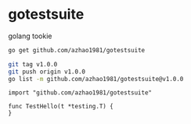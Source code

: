 # gotestsuite
golang tookie

```bash
go get github.com/azhao1981/gotestsuite
```


```bash
git tag v1.0.0
git push origin v1.0.0
go list -m github.com/azhao1981/gotestsuite@v1.0.0
```

```golang
import "github.com/azhao1981/gotestsuite"

func TestHello(t *testing.T) {
}
```
